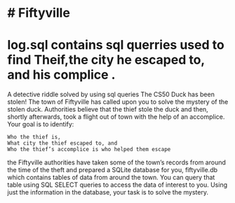 # # Fiftyville
# log.sql contains sql querries used to find Theif,the city he escaped to, and his complice .
A detective riddle solved by using sql queries
The CS50 Duck has been stolen! The town of Fiftyville has called upon you to solve the mystery of the stolen duck. Authorities believe that the thief stole the duck and then, shortly afterwards, took a flight out of town with the help of an accomplice. Your goal is to identify:

    Who the thief is,
    What city the thief escaped to, and
    Who the thief’s accomplice is who helped them escape

the Fiftyville authorities have taken some of the town’s records from around the time of the theft and prepared a SQLite database for you, fiftyville.db
which contains tables of data from around the town. You can query that table using SQL SELECT queries to access the data of interest to you. 
Using just the information in the database, your task is to solve the mystery.
